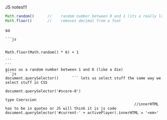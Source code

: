 JS notes!!!
```js
Math.random()      //    random number between 0 and 1 (its a really long float)
Math.floor()       //    removes decimal from a foat
```
so 
````
```js  


Math.floor(Math.random() * 6) + 1  

```
```    
gives us a random number between 1 and 6 (like a die)
```js
document.querySelector()      ``` lets us select stuff the same way we select stuff in CSS

document.querySelector('#score-0') 

type Coerscion
                                                          //innerHTML has to be in quotes or JS will think it is js code
document.querySelector('#current-' + activePlayer).innerHTML = '<em>'
